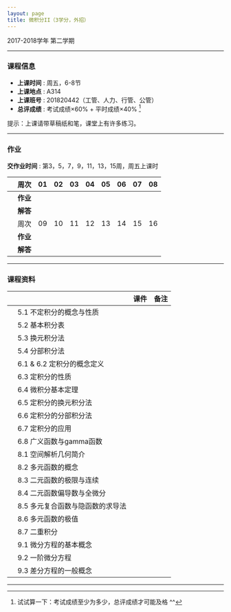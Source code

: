 ```yaml
---
layout: page
title: 微积分II（3学分，外招）
---
```



<p class="message">
  2017-2018学年 第二学期
</p>


---

### 课程信息


- __上课时间__ : 周五，6-8节
- __上课地点__ : A314
- __上课班号__ : 201820442（工管、人力、行管、公管）
- __总评成绩__ : 考试成绩×60% + 平时成绩×40% [^exam]

[^exam]: 试试算一下：考试成绩至少为多少，总评成绩才可能及格 ^^

提示：上课请带草稿纸和笔，课堂上有许多练习。

---

### 作业

__交作业时间__ : 第3，5，7，9，11，13，15周，周五上课时

|        |    周次    | 01 | 02 | 03 |	04 | 05 | 06 | 07 | 08 |
|:--------:|--------:|:------:|:------:|:------:|:------:|:------:|:------:|:------:|:------:|
|	| __作业__ 	| <a href="HW/HW_微积分II_第01周_外招_2018.pdf" target="_blank"><i class="fa fa-file-pdf-o" aria-hidden="true"></i></a> | <a href="HW/HW_微积分II_第02周_外招_2018.pdf" target="_blank"><i class="fa fa-file-pdf-o" aria-hidden="true"></i></a>	| <a href="HW/HW_微积分II_第03周_外招_2018.pdf" target="_blank"><i class="fa fa-file-pdf-o" aria-hidden="true"></i></a>	| <a href="HW/HW_微积分II_第04周_外招_2018.pdf" target="_blank"><i class="fa fa-file-pdf-o" aria-hidden="true"></i></a>	|<a href="HW/HW_微积分II_第05周_外招_2018.pdf" target="_blank"><i class="fa fa-file-pdf-o" aria-hidden="true"></i></a>	|	<a href="HW/HW_微积分II_第06周_外招_2018.pdf" target="_blank"><i class="fa fa-file-pdf-o" aria-hidden="true"></i></a> | <a href="HW/HW_微积分II_第07周_外招_2018.pdf" target="_blank"><i class="fa fa-file-pdf-o" aria-hidden="true"></i></a> | <a href="HW/HW_微积分II_第08周_外招_2018.pdf" target="_blank"><i class="fa fa-file-pdf-o" aria-hidden="true"></i></a> |
|   | __解答__    | <a href="HW_sol/HW_微积分II_第01周_外招_sol_2018.pdf" target="_blank"><i class="fa fa-file-pdf-o" aria-hidden="true"></i></a> | <a href="HW_sol/HW_微积分II_第02周_外招_sol_2018.pdf" target="_blank"><i class="fa fa-file-pdf-o" aria-hidden="true"></i></a> | <a href="HW_sol/HW_微积分II_第03周_外招_sol_2018.pdf" target="_blank"><i class="fa fa-file-pdf-o" aria-hidden="true"></i></a>    | <a href="HW_sol/HW_微积分II_第04周_外招_sol_2018.pdf" target="_blank"><i class="fa fa-file-pdf-o" aria-hidden="true"></i></a>  | <a href="HW_sol/HW_微积分II_第05周_外招_sol_2018.pdf" target="_blank"><i class="fa fa-file-pdf-o" aria-hidden="true"></i></a> |  <a href="HW_sol/HW_微积分II_第06周_外招_sol_2018.pdf" target="_blank"><i class="fa fa-file-pdf-o" aria-hidden="true"></i></a> | <a href="HW_sol/HW_微积分II_第07周_外招_sol_2018.pdf" target="_blank"><i class="fa fa-file-pdf-o" aria-hidden="true"></i></a> | <a href="HW_sol/HW_微积分II_第08周_外招_sol_2018.pdf" target="_blank"><i class="fa fa-file-pdf-o" aria-hidden="true"></i></a>|
|        |    周次    | 09 | 10 | 11 |	12 | 13 | 14 | 15 | 16 |
|	| __作业__ 	| <a href="HW/HW_微积分II_第09周_外招_2018.pdf" target="_blank"><i class="fa fa-file-pdf-o" aria-hidden="true"></i></a> |<a href="HW/HW_微积分II_第10周_外招_2018.pdf" target="_blank"><i class="fa fa-file-pdf-o" aria-hidden="true"></i></a> 	| 	<a href="HW/HW_微积分II_第11周_外招_2018.pdf" target="_blank"><i class="fa fa-file-pdf-o" aria-hidden="true"></i></a> | 	|	|	 | |  |
|   | __解答__    ||  |    |   |  |   |  | |

---


### 课程资料

|        |        | 课件 |	备注 |
|:--------:|:--------|:-----:|:------:|
|  | 5.1 不定积分的概念与性质 |  <a href="lectures/5_1_不定积分的概念与性质_NM_2018.pdf" target="_blank"><i class="fa fa-file-pdf-o" aria-hidden="true"></i></a>    |    |
|  | 5.2 基本积分表 |  <a href="lectures/5_2_基本积分表_NM_2018.pdf" target="_blank"><i class="fa fa-file-pdf-o" aria-hidden="true"></i></a>   |  |
|  | 5.3 换元积分法 |  <a href="lectures/5_3_换元积分法_NM_2018.pdf" target="_blank"><i class="fa fa-file-pdf-o" aria-hidden="true"></i></a>    |    |
|  | 5.4 分部积分法 |   <a href="lectures/5_4_分部积分法_NM_2018.pdf" target="_blank"><i class="fa fa-file-pdf-o" aria-hidden="true"></i></a>  |    |
|  | 6.1 & 6.2 定积分的概念定义 |  <a href="lectures/6_1_6_2_定积分的概念定义_NM_2018.pdf" target="_blank"><i class="fa fa-file-pdf-o" aria-hidden="true"></i></a>    |    |
|  | 6.3 定积分的性质 |  <a href="lectures/6_3_定积分的性质_NM_2018.pdf" target="_blank"><i class="fa fa-file-pdf-o" aria-hidden="true"></i></a>    |    |
|  | 6.4 微积分基本定理 |  <a href="lectures/6_4_微积分基本定理_NM_2018.pdf" target="_blank"><i class="fa fa-file-pdf-o" aria-hidden="true"></i></a>    |    |
|  | 6.5 定积分的换元积分法 | <a href="lectures/6_5_定积分的换元积分法_NM_2018.pdf" target="_blank"><i class="fa fa-file-pdf-o" aria-hidden="true"></i></a>     |    |
|  | 6.6 定积分的分部积分法 |  <a href="lectures/6_6_定积分的分部积分法_NM_2018.pdf" target="_blank"><i class="fa fa-file-pdf-o" aria-hidden="true"></i></a>     |    |
|  | 6.7 定积分的应用 |  <a href="lectures/6_7_定积分的应用_NM_2018.pdf" target="_blank"><i class="fa fa-file-pdf-o" aria-hidden="true"></i></a>     |    |
|  | 6.8 广义函数与gamma函数 |  <a href="lectures/6_8_广义函数与gamma函数_NM_2018.pdf" target="_blank"><i class="fa fa-file-pdf-o" aria-hidden="true"></i></a>  |    |
|  | 8.1 空间解析几何简介    | <a href="lectures/8_1_空间解析几何简介_NM_2018.pdf" target="_blank"><i class="fa fa-file-pdf-o" aria-hidden="true"></i></a>   |  |
|  | 8.2 多元函数的概念 | <a href="lectures/8_2_多元函数的概念_NM_2018.pdf" target="_blank"><i class="fa fa-file-pdf-o" aria-hidden="true"></i></a>     |    |
|  | 8.3 二元函数的极限与连续 | <a href="lectures/8_3_二元函数的极限与连续_NM_2018.pdf" target="_blank"><i class="fa fa-file-pdf-o" aria-hidden="true"></i></a>     |    |
|  | 8.4 二元函数偏导数与全微分 |  <a href="lectures/8_4_偏导数与全微分_NM_2018.pdf" target="_blank"><i class="fa fa-file-pdf-o" aria-hidden="true"></i></a>    |    |
|  | 8.5 多元复合函数与隐函数的求导法 | <a href="lectures/8_5_多元复合函数与隐函数的求导法_NM_2018.pdf" target="_blank"><i class="fa fa-file-pdf-o" aria-hidden="true"></i></a>     |    |
|  | 8.6 多元函数的极值 |   <a href="lectures/8_6_多元函数的极值_NM_2018.pdf" target="_blank"><i class="fa fa-file-pdf-o" aria-hidden="true"></i></a>    |    |
|  | 8.7 二重积分 |  <a href="lectures/8_7_二重积分_NM_2018.pdf" target="_blank"><i class="fa fa-file-pdf-o" aria-hidden="true"></i>    |    |
|  | 9.1 微分方程的基本概念 |      |    |
|  | 9.2 一阶微分方程 |      |    |
|  | 9.3 差分方程的一般概念 |     |    |

---